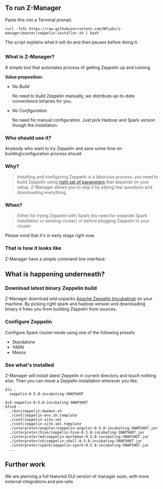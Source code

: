 ## To run Z-Manager

Paste this into a Terminal prompt.
```shell
curl -fsSL https://raw.githubusercontent.com/NFLabs/z-manager/master/zeppelin-installer.sh | bash
```

The script explains what it will do and then pauses before doing it.


##
### What is Z-Manager?
A simple tool that automates process of getting Zeppelin up and running

**Value proposition:**
  - *No Build*

    No need to build Zeppelin manually, we distribute up-to-date convenience binaries for you.

  - *No Configuration*

    No need for manual configuration. Just pick Hadoop and Spark version though the installation.

### Who should use it?
Anybody who want to try Zeppelin and save some time on building\configuration process should

### Why?
> Installing and configuring Zeppelin is a laborious process: you need to build
  Zeppelin using [right set of parameters]() that depends on your setup.
  Z-Manager allows you to skip it by asking few questions and downloading everything.

### When?
> Either for trying Zeppelin with Spark  (no need for separate Spark installation or existing cluster) or before plugging Zeppelin to your cluster


Please mind that it's in early stage right now.




### That is how it looks like
Z-Manager have a simple command line interface:
<div id="video"></div>



## What is happening underneath?

### Download latest binary Zeppelin build

Z-Manager download and unpacks [Apache Zeppelin (incubating)](zeppelin.incubator.apache.org) on your machine.
By picking right spark and hadoop version and downloading binary it frees you from building Zeppelin from sources.


### Configure Zeppelin

Configure Spark cluster mode using one of the following presets
  - Standalone
  - YARN
  - Mesos



### See what's installed

Z-Manager will install latest Zeppelin in current directory and touch nothing else.
Then you can move a Zeppelin installation wherever you like.

```shell
$ls .
  zeppelin-0.5.0-incubating-SNAPSHOT
  
$cd zeppelin-0.5.0-incubating-SNAPSHOT
$find .
  ./bin/zeppelin-daemon.sh
  ./conf/zeppelin-env.sh.template
  ./conf/zeppelin-site.xml
  ./conf/zeppelin-site.xml.template
  ./interpreter/angular/zeppelin-angular-0.5.0-incubating-SNAPSHOT.jar
  ./interpreter/hive/zeppelin-hive-0.5.0-incubating-SNAPSHOT.jar
  ./interpreter/md/zeppelin-markdown-0.5.0-incubating-SNAPSHOT.jar
  ./interpreter/sh/zeppelin-shell-0.5.0-incubating-SNAPSHOT.jar
  ./interpreter/spark/zeppelin-spark-0.5.0-incubating-SNAPSHOT.jar
  ...
```



## Further work
We are planning a full featured GUI version of manager soon, with more external integrations and pre-sets

